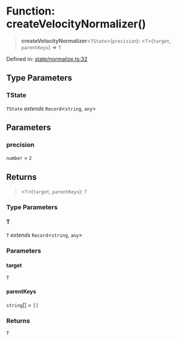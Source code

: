 # Function: createVelocityNormalizer()

> **createVelocityNormalizer**\<`TState`\>(`precision`): \<`T`\>(`target`, `parentKeys`) => `T`

Defined in: [state/normalize.ts:32](https://github.com/benallfree/lab13/blob/55b13e2c02a360fdce138b0495c78378f8c063b1/sdk/src/online/state/normalize.ts#L32)

## Type Parameters

### TState

`TState` *extends* `Record`\<`string`, `any`\>

## Parameters

### precision

`number` = `2`

## Returns

> \<`T`\>(`target`, `parentKeys`): `T`

### Type Parameters

#### T

`T` *extends* `Record`\<`string`, `any`\>

### Parameters

#### target

`T`

#### parentKeys

`string`[] = `[]`

### Returns

`T`
